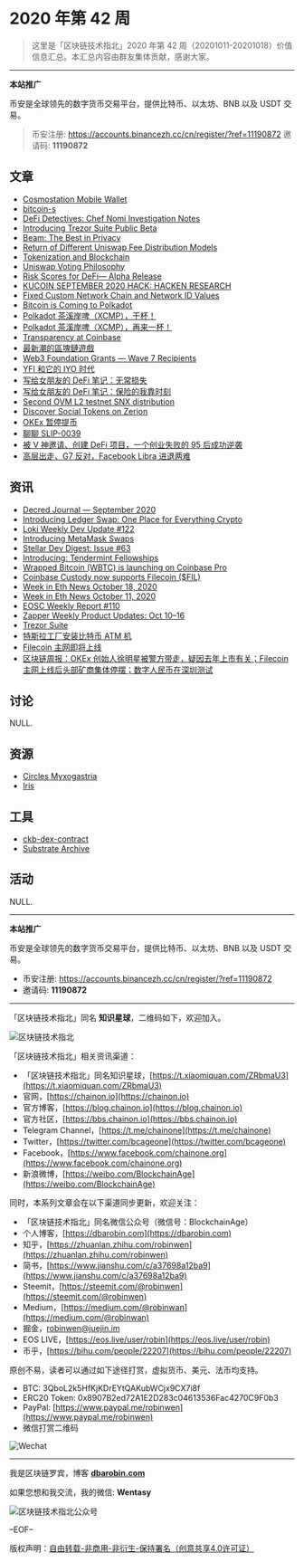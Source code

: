 # 2020 年第 42 周

> 这里是「区块链技术指北」2020 年第 42 周（20201011-20201018）价值信息汇总。本汇总内容由群友集体贡献，感谢大家。

***

**本站推广**

币安是全球领先的数字货币交易平台，提供比特币、以太坊、BNB 以及 USDT 交易。

> 币安注册: https://accounts.binancezh.cc/cn/register/?ref=11190872
> 邀请码: **11190872**

## 文章

* [Cosmostation Mobile Wallet](https://bbs.chainon.io/d/6581)
* [bitcoin-s](https://bbs.chainon.io/d/6582)
* [DeFi Detectives: Chef Nomi Investigation Notes](https://bbs.chainon.io/d/6583)
* [Introducing Trezor Suite Public Beta](https://bbs.chainon.io/d/6584)
* [Beam: The Best in Privacy](https://bbs.chainon.io/d/6585)
* [Return of Different Uniswap Fee Distribution Models](https://bbs.chainon.io/d/6586)
* [Tokenization and Blockchain](https://bbs.chainon.io/d/6588)
* [Uniswap Voting Philosophy](https://bbs.chainon.io/d/6589)
* [Risk Scores for DeFi— Alpha Release](https://bbs.chainon.io/d/6590)
* [KUCOIN SEPTEMBER 2020 HACK: HACKEN RESEARCH](https://bbs.chainon.io/d/6591)
* [Fixed Custom Network Chain and Network ID Values](https://bbs.chainon.io/d/6594)
* [Bitcoin is Coming to Polkadot](https://bbs.chainon.io/d/6596)
* [Polkadot 茶溪岸啤（XCMP），干杯！](https://bbs.chainon.io/d/6597)
* [Polkadot 茶溪岸啤（XCMP），再来一杯！](https://bbs.chainon.io/d/6598)
* [Transparency at Coinbase](https://bbs.chainon.io/d/6601)
* [最新潮的區塊鏈遊戲](https://bbs.chainon.io/d/6604)
* [Web3 Foundation Grants — Wave 7 Recipients](https://bbs.chainon.io/d/6605)
* [YFI 和它的 IYO 时代](https://bbs.chainon.io/d/6609)
* [写给女朋友的 DeFi 笔记：无常损失](https://bbs.chainon.io/d/6610)
* [写给女朋友的 DeFi 笔记：保险的我靠时刻](https://bbs.chainon.io/d/6611)
* [Second OVM L2 testnet SNX distribution](https://bbs.chainon.io/d/6612)
* [Discover Social Tokens on Zerion](https://bbs.chainon.io/d/6613)
* [OKEx 暂停提币](https://bbs.chainon.io/d/6615)
* [聊聊 SLIP-0039](https://bbs.chainon.io/d/6619)
* [被 V 神邀请、创建 DeFi 项目，一个创业失败的 95 后成功逆袭](https://bbs.chainon.io/d/6620)
* [高层出走、G7 反对，Facebook Libra 进退两难](https://bbs.chainon.io/d/6622)

## 资讯

* [Decred Journal — September 2020](https://bbs.chainon.io/d/6587)
* [Introducing Ledger Swap: One Place for Everything Crypto](https://bbs.chainon.io/d/6592)
* [Loki Weekly Dev Update #122](https://bbs.chainon.io/d/6593)
* [Introducing MetaMask Swaps](https://bbs.chainon.io/d/6595)
* [Stellar Dev Digest: Issue #63](https://bbs.chainon.io/d/6599)
* [Introducing: Tendermint Fellowships](https://bbs.chainon.io/d/6600)
* [Wrapped Bitcoin (WBTC) is launching on Coinbase Pro](https://bbs.chainon.io/d/6602)
* [Coinbase Custody now supports Filecoin ($FIL)](https://bbs.chainon.io/d/6603)
* [Week in Eth News October 18, 2020](https://bbs.chainon.io/d/6606)
* [Week in Eth News October 11, 2020](https://bbs.chainon.io/d/6607)
* [EOSC Weekly Report #110](https://bbs.chainon.io/d/6608)
* [Zapper Weekly Product Updates: Oct 10–16](https://bbs.chainon.io/d/6614)
* [Trezor Suite](https://bbs.chainon.io/d/6616)
* [特斯拉工厂安装比特币 ATM 机](https://bbs.chainon.io/d/6617)
* [Filecoin 主网即将上线](https://bbs.chainon.io/d/6618)
* [区块链周报：OKEx 创始人徐明星被警方带走，疑因去年上市有关；Filecoin 主网上线后头部矿商集体停摆；数字人民币在深圳测试](https://bbs.chainon.io/d/6621)

## 讨论

NULL.

## 资源

* [Circles Myxogastria](https://bbs.chainon.io/d/6623)
* [Iris](https://bbs.chainon.io/d/6626)

## 工具

* [ckb-dex-contract](https://bbs.chainon.io/d/6624)
* [Substrate Archive](https://bbs.chainon.io/d/6625)

## 活动

NULL.

***

**本站推广**

币安是全球领先的数字货币交易平台，提供比特币、以太坊、BNB 以及 USDT 交易。

* 币安注册: https://accounts.binancezh.cc/cn/register/?ref=11190872
* 邀请码: **11190872**

***

「区块链技术指北」同名 **知识星球**，二维码如下，欢迎加入。

![区块链技术指北](https://cdn.dbarobin.com/3YzonTR.png)

「区块链技术指北」相关资讯渠道：

* 「区块链技术指北」同名知识星球，[https://t.xiaomiquan.com/ZRbmaU3](https://t.xiaomiquan.com/ZRbmaU3)
* 官网，[https://chainon.io](https://chainon.io)
* 官方博客，[https://blog.chainon.io](https://blog.chainon.io)
* 官方社区，[https://bbs.chainon.io](https://bbs.chainon.io)
* Telegram Channel，[https://t.me/chainone](https://t.me/chainone)
* Twitter，[https://twitter.com/bcageone](https://twitter.com/bcageone)
* Facebook，[https://www.facebook.com/chainone.org](https://www.facebook.com/chainone.org)
* 新浪微博，[https://weibo.com/BlockchainAge](https://weibo.com/BlockchainAge)

同时，本系列文章会在以下渠道同步更新，欢迎关注：

* 「区块链技术指北」同名微信公众号（微信号：BlockchainAge）
* 个人博客，[https://dbarobin.com](https://dbarobin.com)
* 知乎，[https://zhuanlan.zhihu.com/robinwen](https://zhuanlan.zhihu.com/robinwen)
* 简书，[https://www.jianshu.com/c/a37698a12ba9](https://www.jianshu.com/c/a37698a12ba9)
* Steemit，[https://steemit.com/@robinwen](https://steemit.com/@robinwen)
* Medium，[https://medium.com/@robinwan](https://medium.com/@robinwan)
* 掘金，[robinwen@juejin.im](https://juejin.im/user/5673ccae60b2260ee435f89a/posts)
* EOS LIVE，[https://eos.live/user/robin](https://eos.live/user/robin)
* 币乎，[https://bihu.com/people/22207](https://bihu.com/people/22207)

原创不易，读者可以通过如下途径打赏，虚拟货币、美元、法币均支持。

* BTC: 3QboL2k5HfKjKDrEYtQAKubWCjx9CX7i8f
* ERC20 Token: 0x8907B2ed72A1E2D283c04613536Fac4270C9F0b3
* PayPal: [https://www.paypal.me/robinwen](https://www.paypal.me/robinwen)
* 微信打赏二维码

![Wechat](https://cdn.dbarobin.com/SzoNl5b.jpg)

***

我是区块链罗宾，博客 **[dbarobin.com](https://dbarobin.com/)**

如果您想和我交流，我的微信: **Wentasy**

![区块链技术指北公众号](https://cdn.dbarobin.com/w0wignb.png)

–EOF–

版权声明：[自由转载-非商用-非衍生-保持署名（创意共享4.0许可证）](http://creativecommons.org/licenses/by-nc-nd/4.0/deed.zh)